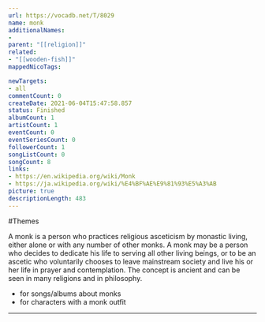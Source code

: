 ```yaml
---
url: https://vocadb.net/T/8029
name: monk
additionalNames: 
- 
parent: "[[religion]]"
related:
- "[[wooden-fish]]"
mappedNicoTags:

newTargets:
- all
commentCount: 0
createDate: 2021-06-04T15:47:58.857
status: Finished
albumCount: 1
artistCount: 1
eventCount: 0
eventSeriesCount: 0
followerCount: 1
songListCount: 0
songCount: 8
links: 
- https://en.wikipedia.org/wiki/Monk
- https://ja.wikipedia.org/wiki/%E4%BF%AE%E9%81%93%E5%A3%AB
picture: true
descriptionLength: 483
---
```


#Themes

A monk is a person who practices religious asceticism by monastic living, either alone or with any number of other monks.
A monk may be a person who decides to dedicate his life to serving all other living beings, or to be an ascetic who voluntarily chooses to leave mainstream society and live his or her life in prayer and contemplation.
The concept is ancient and can be seen in many religions and in philosophy.

- for songs/albums about monks
- for characters with a monk outfit

---

